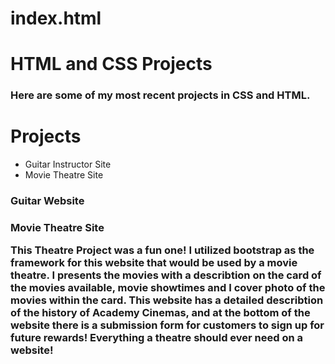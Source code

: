 # index.html
<h1>HTML and CSS Projects</h1>

<h3> Here are some of my most recent projects in CSS and HTML.</h3>
 
 <h1> Projects</h1>
  
  <ul>
  <li>Guitar Instructor Site</li>
  <li>Movie Theatre Site</li>
 </ul>
  
  <h3>Guitar Website</h3>
  <p></p>
  
  <h3>Movie Theatre Site</3>
 <br>
  <p>
   This Theatre Project was a fun one! I utilized bootstrap as the framework for this website that would be used
 by a movie theatre. I presents the movies with a describtion on the card of the movies available, 
 movie showtimes and I cover photo of the movies within the card. This website has a detailed describtion of the history of Academy Cinemas, 
 and at the bottom of the website there is a submission form for customers to sign up for future rewards! Everything a theatre should ever need on a website!
 </p>
